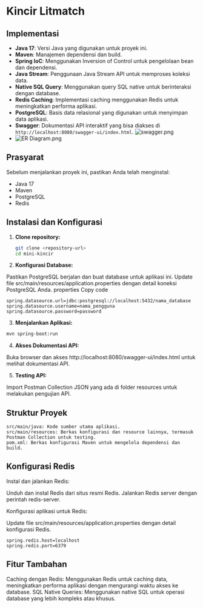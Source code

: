 # Kincir Litmatch
## Implementasi

- **Java 17**: Versi Java yang digunakan untuk proyek ini.
- **Maven**: Manajemen dependensi dan build.
- **Spring IoC**: Menggunakan Inversion of Control untuk pengelolaan bean dan dependensi.
- **Java Stream**: Penggunaan Java Stream API untuk memproses koleksi data.
- **Native SQL Query**: Menggunakan query SQL native untuk berinteraksi dengan database.
- **Redis Caching**: Implementasi caching menggunakan Redis untuk meningkatkan performa aplikasi.
- **PostgreSQL**: Basis data relasional yang digunakan untuk menyimpan data aplikasi.
- **Swagger**: Dokumentasi API interaktif yang bisa diakses di `http://localhost:8080/swagger-ui/index.html`.
  ![swagger.png](swagger.png)
- ![ER Diagram.png](ER%20Diagram.png)

## Prasyarat

Sebelum menjalankan proyek ini, pastikan Anda telah menginstal:

- Java 17
- Maven
- PostgreSQL
- Redis

## Instalasi dan Konfigurasi

1. **Clone repository:**
   ```bash
   git clone <repository-url>
   cd mini-kincir
   ```
2. **Konfigurasi Database:**

Pastikan PostgreSQL berjalan dan buat database untuk aplikasi ini.
Update file src/main/resources/application.properties dengan detail koneksi PostgreSQL Anda.
properties
Copy code

```
spring.datasource.url=jdbc:postgresql://localhost:5432/nama_database
spring.datasource.username=nama_pengguna
spring.datasource.password=password
```

3. **Menjalankan Aplikasi:**

```bash Copy code
mvn spring-boot:run
```

4. **Akses Dokumentasi API:**

Buka browser dan akses http://localhost:8080/swagger-ui/index.html untuk melihat dokumentasi API.

5. **Testing API:**

Import Postman Collection JSON yang ada di folder resources untuk melakukan pengujian API.

## Struktur Proyek

```
src/main/java: Kode sumber utama aplikasi.
src/main/resources: Berkas konfigurasi dan resource lainnya, termasuk Postman Collection untuk testing.
pom.xml: Berkas konfigurasi Maven untuk mengelola dependensi dan build.
```

## Konfigurasi Redis

Instal dan jalankan Redis:

Unduh dan instal Redis dari situs resmi Redis.
Jalankan Redis server dengan perintah redis-server.

Konfigurasi aplikasi untuk Redis:

Update file src/main/resources/application.properties dengan detail konfigurasi Redis.

```properties Copy code
spring.redis.host=localhost
spring.redis.port=6379
```

## Fitur Tambahan

Caching dengan Redis: Menggunakan Redis untuk caching data, meningkatkan performa aplikasi dengan mengurangi waktu akses ke database.
SQL Native Queries: Menggunakan native SQL untuk operasi database yang lebih kompleks atau khusus.
